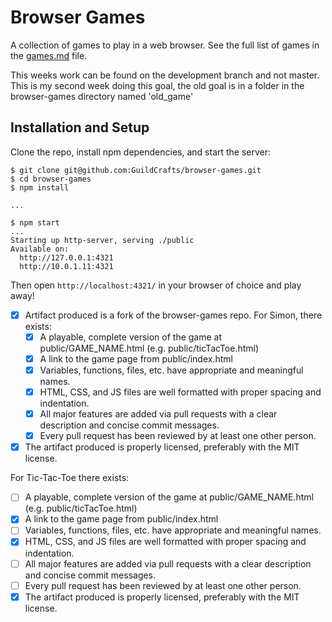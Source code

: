 # Browser Games

A collection of games to play in a web browser. See the full list of games in the [games.md](games.md) file.

This weeks work can be found on the development branch and not master. This is my second week doing this goal, the old goal is in a folder in the browser-games directory named 'old_game'

## Installation and Setup

Clone the repo, install npm dependencies, and start the server:

```shell-session
$ git clone git@github.com:GuildCrafts/browser-games.git
$ cd browser-games
$ npm install

...

$ npm start
...
Starting up http-server, serving ./public
Available on:
  http://127.0.0.1:4321
  http://10.0.1.11:4321
```

Then open `http://localhost:4321/` in your browser of choice and play away!


- [x] Artifact produced is a fork of the browser-games repo.
For Simon, there exists:
  - [x] A playable, complete version of the game at public/GAME_NAME.html (e.g. public/ticTacToe.html)
  - [x] A link to the game page from public/index.html
  - [x] Variables, functions, files, etc. have appropriate and meaningful names.
  - [x] HTML, CSS, and JS files are well formatted with proper spacing and indentation.
  - [x] All major features are added via pull requests with a clear description and concise commit messages.
  - [x] Every pull request has been reviewed by at least one other person.
- [x] The artifact produced is properly licensed, preferably with the MIT license.

For Tic-Tac-Toe there exists:
  - [ ] A playable, complete version of the game at public/GAME_NAME.html (e.g. public/ticTacToe.html)
  - [x] A link to the game page from public/index.html
  - [ ] Variables, functions, files, etc. have appropriate and meaningful names.
  - [x] HTML, CSS, and JS files are well formatted with proper spacing and indentation.
  - [ ] All major features are added via pull requests with a clear description and concise commit messages.
  - [ ] Every pull request has been reviewed by at least one other person.
- [x] The artifact produced is properly licensed, preferably with the MIT license.
